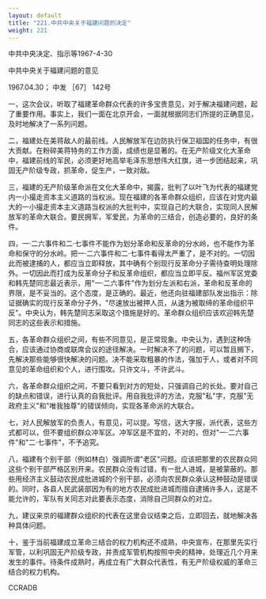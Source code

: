 ```yaml
---
layout: default
title: "221.中共中央关于福建问题的决定"
weight: 221
---
```


中共中央决定、指示等1967-4-30

中共中央关于福建问题的意见

1967.04.30； 中发 ［67］ 142号

一，这次会议，听取了福建革命群众代表的许多宝贵意见，对于解决福建问题，起了重要作用。事实上，我们一面在北京开会，一面就根据同志们所提的正确意见，及时地解决了一系列问题。

二，福建处在美蒋敌人的最前线。人民解放军在边防执行保卫祖国的任务中，有很大贡献。在粉碎美蒋特务的工作方面，成绩也是显著的。在无产阶级文化大革命中，福建前线的军民，必须更好地高举毛泽东思想伟大红旗，进一步团结起来，巩固无产阶级专政，抓革命，促生产，一致对敌。

三，福建的无产阶级革命派在文化大革命中，揭露，批判了以叶飞为代表的福建党内一小撮走资本主义道路的当权派。现在福建的各革命群众组织，应该在对党内最大的一小撮走资本主义道路当权派的大批判中，实现自己的大联合，实现同人民解放军的革命大联合。要民拥军，军爱民，为革命的三结合，创造必要的，良好的条件。

四，一·二六事件和二·七事件不能作为划分革命和反革命的分水岭，也不能作为革命和保守的分水岭。把一·二六事件和二·七事件看得太严重了，是不对的。一切因此而被逮捕的人，都应当立即释放，其中确有个别现行反革命分子需待查明处理除外。一切因此而打成为反革命分子和反革命组织，都应当立即平反。福州军区党委和韩先楚同志最近表示，用"一·二六事件"作为划分左派和右派，革命和反革命的界限，是不妥当的。这个态度，是正确的。最近，他还向驻福建部队发出指示：除证据确实的现行反革命分子外，"尽速放出被押人员，从速为被取缔的革命组织平反"。中央认为，韩先楚同志采取这个措施是好的。革命群众组织应该欢迎韩先楚同志的这些表示和措施。

五，各革命群众组织之间，有些不同意见，是正常现象。中央认为，遇到这种场合，应该通过协商或联席会议的途径解决。一时解决不了的问题，可以暂且搁下，先解决那些能够很快解决的问题。决不能采取粗暴的作法，强加于人，或者对不同意见的革命组织和个人，进行围攻。只许文斗，不许武斗。

六，各革命群众组织之间，不要只看到对方的短处，只强调自己的长处。要对自己的缺点和错误，进行认真的自我批评。用自我批评的方法，克服"私"字，克服"无政府主义"和"唯我独尊"的错误倾向，实现各革命派的大联合。

七，对人民解放军的负责人，有意见，可以提。写信，送大字报，派代表，这些方式都可以，但不要组织群众冲军区。冲军区是不宜的，不对的，但对"一·二六事件"和"二·七事件"，不予追究。

八，福建有个别干部（例如林白）强调所谓"老区"问题。应该把那里的农民群众同这些个别干部严格区别开来。农民群众没有过错，有一批人进城，是被蒙蔽的。那些用经济主义鼓动农民成批进城的个别干部，必须向农民群众承认这种鼓动是错误的。同时，各县人民武装部因为有的地方农民成批进城而擅自逮捕许多人，这是不能允许的，军队有关同志对此要表示态度，消除自己同群众的对立。

九，建议来京的福建群众组织的代表在这里会议结束之后，立即回去，就地解决各种具体问题。

十，鉴于当前福建成立革命三结合的权力机构还不成熟，中央宣布，在那里先实行军管，以利巩固无产阶级专政，并责成军管机构按照中央的精神，处理近几个月来发生的事件。待条件成熟时，再成立有广大群众代表性，有无产阶级权威的革命三结合的权力机构。

CCRADB

